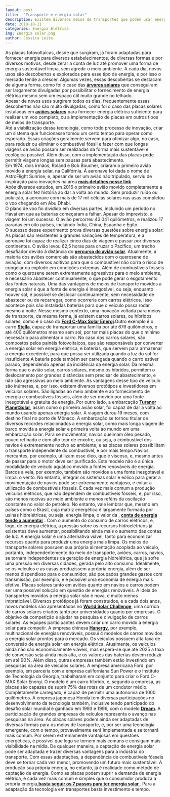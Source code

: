 ```yaml
---
layout: post
title:  "Transporte e energia solar"
description: Existem diversos meios de transportes que podem usar energia solar para se locomover, conheça alguns casos curiosos[...]
date: 2018-10-11
categories: Energia Elétrica
img: Energia solar.png
author: Jéssica Leite
---
```



As placas fotovoltaicas, desde que surgiram, já foram adaptadas para fornecer energia para diversos estabelecimentos, de diversas formas e por diversos motivos, desde zerar a conta de luz até promover uma forma de energia sustentável limpa, sem agredir o meio ambiente.
A cada dia, novos usos são descobertos e explorados para esse tipo de energia, e por isso o mercado tende a crescer. Algumas vezes, essas descobertas se destacam de alguma forma, como foi o caso das  **[árvores solares](http://primariaenergia.com/blog/a-rvore-solar/)** que conseguiram ser largamente divulgadas por possibilitar o fornecimento de energia elétrica mesmo sem um espaço útil muito grande no telhado.  
Apesar de novos usos surgirem todos os dias, frequentemente essas descobertas não são muito divulgadas, como foi o caso das placas solares instaladas em  **[aviões solares](http://g1.globo.com/jornal-nacional/noticia/2016/07/primeiro-aviao-movido-energia-solar-completa-volta-ao-mundo.html)** para fornecer energia elétrica suficiente para realizar um voo completo, ou a implementação de placas em outros tipos de meios de transporte.  
Até a viabilização dessa tecnologia, como todo processo de inovação, criar um sistema que funcionasse tomou um certo tempo para operar como esperado. Essas criações geralmente servem para otimizar algo, no caso, para reduzir ou eliminar o combustível fóssil e fazer com que longas viagens de avião possam ser realizadas da forma mais sustentável e ecológica possível. Além disso, com a implementação das placas pode permitir viagens longas sem pausas para abastecimento.  
Em 1974, dois irmãos, Roland e Bob Boucher, criaram o primeiro avião movido a energia solar, na Califórnia. À aeronave foi dada o nome de AstroFlight Sunrise, e, apesar de ser um avião não tripulado, serviu de inspiração para inovações na área **[mais detalhes nesse link](https://www.ascenarioenergia.com.br/blog/voce-sabia-em-1974-na-california-ocorreu-o-primeiro-voo-energia-solar/)**.  
Após diversos estudos, em 2016 o primeiro avião movido completamente a energia solar fez história ao dar a volta ao mundo. Sem produzir ruído ou poluição, a aeronave com mais de 17 mil células solares nas asas completou o voo chegando em Abu Dhabi.  
O plano de voo foi dividido em diversas partes, incluindo um período no Havaí em que as baterias começaram a falhar. Apesar do imprevisto, a viagem foi um sucesso. O avião percorreu 43.041 quilômetros, e realizou  17 paradas em oito países, incluindo Índia, China, Espanha e Egito.  
O sucesso desse experimento prova diversas questões sobre energia solar: As placas são resistentes a grandes variações de temperatura, e a aeronave foi capaz de realizar cinco dias de viagem e passar por diversos continentes. O avião levou 62,5 horas para cruzar o Pacífico, um trecho desafiador devido à distância do **[percurso do avião solar](https://revistagalileu.globo.com/Revista/noticia/2016/09/conheca-o-aviao-movido-energia-solar.html)**.
Atualmente, a maioria dos aviões comerciais são abastecidos com o querosene de aviação, com diversos aditivos para que o combustível não corra o risco de congelar ou explodir em condições extremas. Além de combustíveis fósseis como o querosene serem extremamente agressivos para o meio ambiente, é necessário abastecer continuamente, o que pode gerar o esgotamento das fontes naturais.
Uma das vantagens de meios de transporte movidos a energia solar é que a fonte de energia é inesgotável, ou seja, enquanto houver sol, é possível se deslocar continuamente, sem necessidade de abastecer ou de recarregar, como ocorreria com carros elétricos. Isso acontece pois são instaladas baterias para que o veículo possa rodar mesmo à noite.
Nesse mesmo contexto, uma inovação voltada para meios de transporte, da mesma forma, já existem carros solares, ou híbridos solares, como é o caso do **[ Ford C-Max Solar Energi](http://enersolarbrasil.com.br/16/ford-c-max-solar-energi-um-carro-hibrido-solar/)**.Outro exemplo é o carro **[ Stella](https://solarteameindhoven.nl/stella-vie/stella-lux/)**, capaz de transportar uma família por até 676 quilômetros, e até 400 quilômetros mesmo sem sol, por ter mais placas do que o mínimo necessário para alimentar o carro.
No caso dos carros solares, são compostos pelos painéis fotovoltaicos, que são responsáveis por converter a energia solar em energia elétrica, e baterias, que servem para armazenar a energia excedente, para que possa ser utilizada quando a luz do sol for insuficiente.A bateria pode também ser carregada quando o carro estiver parado, dependendo apenas da incidência da energia solar.
Da mesma forma que o avião solar, carros solares, mesmo os híbridos, permitem o deslocamento por grandes distâncias sem precisar de abastecimento, e não são agressivas ao meio ambiente.
As vantagens desse tipo de veículo são inúmeras, e, por isso, existem diversos protótipos e investidores em veículos solares. São ligadas ao meio ambiente e ao fornecimento de energia e combustíveis fósseis, além de ser movido por uma fonte inesgotável e gratuita de energia.
Por outro lado, a embarcação **[Turanor PlanetSolar](https://www.planetsolar.org/)**, assim como o primeiro avião solar, foi capaz de dar a volta ao mundo usando apenas energia solar. A viagem durou 19 meses, com destino final no porto de Mônaco. A embarcação se tornou titular de diversos recordes relacionados a energia solar, como mais longa viagem de barco movida a energia solar e primeira volta ao mundo em uma embarcação solar.
Para se movimentar, navios queimam óleo pesado, pouco refinado e com alto teor de enxofre, ou seja, o combustível dos navios é extremamente nocivo ao ambiente, e as placas solares possibilitam o transporte independente do combustível, e por mais tempo.Navios mercantes, por exemplo, utilizam esse óleo, que é viscoso, e, mesmo antes de passar para o motor deve ser purificado.
Este modelo não é a única modalidade de veículo aquático movido a fontes renováveis de energia. Barcos a vela, por exemplo, também são movidos a uma fonte inesgotável e  limpa: o vento. No entanto, integrar os sistemas solar e eólico para gerar a movimentação de navios pode ser extremamente vantajoso, e evitar a utilização de combustíveis fósseis. 
É cada vez mais comum a produção veículos elétricos, que não dependem de combustíveis fósseis, e, por isso, são menos nocivas ao meio ambiente e menos reféns da oscilação constante no valor do petróleo. No entanto, vale lembrar que, mesmo em países como o Brasil, cuja matriz energética é largamente formada por usinas hidrelétricas, ou seja, energia limpa, o valor da , **[conta de energia tende a aumentar](https://globoplay.globo.com/v/7055228/)** .
Com o aumento do consumo de carros elétricos, e, logo, de energia elétrica, a pressão sobre os recursos hidroelétricos já existentes deve aumentar, possibilitando ainda mais o aumento das contas de luz. A energia solar é uma alternativa viável, tanto para economizar recursos quanto para produzir uma energia mais limpa. 
Os meios de transporte solares possuem sua própria alimentação acoplada ao veículo, portanto, independentemente do meio de transporte, aviões, carros, navios, se tornam independentes da geração de energia hidrelétrica, que já sofre uma pressão em diversas cidades, gerada pelo alto consumo. 
Idealmente, se os veículos e as casas produzissem a própria energia, além de ser menos dispendioso para o consumidor, são poupados grandes gastos com transmissão, por exemplo, e é possível uma economia de energia mais efetiva. Placas solares tanto em aviões quanto em navios e carros podem ser uma possível solução em questão de energias renováveis.
A ideia de transportes movidos a energia solar não é nova, e muito menos impraticável. Diversos protótipos já foram construídos, e a cada dois anos, novos modelos são apresentados no **[World Solar Challenge](https://www.worldsolarchallenge.org/)**, uma corrida de carros solares criados tanto por universidades quanto por empresas.
O objetivo da competição é ajudar na pesquisa e divulgação de carros solares. As equipes participantes devem criar um carro movido a energia solar para competir. 
A empresa chinesa **[Hanergy](http://www.hanergy.com/en/)**, por exemplo, multinacional de energias renováveis, possui 4 modelos de carros movidos a energia solar prontos para o mercado. Os veículos possuem alta taxa de conversão de energia solar em energia elétrica. Atualmente, os veículos ainda não são economicamente viáveis, mas espera-se que até 2025 a taxa de conversão seja ainda mais alta, e os valores das baterias devem reduzir em até 90%.
Além disso, outras empresas também estão investindo em pesquisas na área de veículos solares. A empresa americana Ford, por exemplo, em parceria com a empresa californiana Sun Power e o Instituto de Tecnologia da Georgia, trabalharam em conjunto para criar o Ford C-MAX Solar Energi. 
O modelo é um carro híbrido, e, segundo a empresa, as placas são capazes de suprir 75% das rotas de um condutor médio. Completamente carregado, é capaz de permitir uma autonomia de 1000 quilômetros. 
A empresa japonesa Honda tem diversas participações no desenvolvimento da tecnologia também, inclusive tendo  participado do desafio solar mundial e ganhado em 1993 e 1996, com o modelo **[Dream](https://us.sunpower.com/blog/2016/03/03/honda-dream-car-inspired-sunpower-innovate-better-solar-technology/)**. A participação de grandes empresas de veículos representa o avanço nas pesquisas na área. 
As placas solares podem ainda ser adaptadas de diversas formas para os meios de transporte, e, por ser uma tecnologia emergente, com o tempo, provavelmente será implementada e se tornará mais comum. Por serem extremamente vantajosas em questões energéticas, é possível que logo se tornem mais comuns e consigam mais visibilidade na mídia. 
De qualquer maneira, a captação de energia solar pode ser adaptada e trazer diversas vantagens para a indústria do transporte. Com essas adaptações, a dependência de combustíveis fósseis deve se tornar cada vez menor, promovendo um futuro mais sustentável.
A produção sua própria energia, no entanto, já é realidade como método de captação de energia. Como as placas podem suprir a demanda de energia elétrica, é cada vez mais comum e simples que o consumidor produza a própria energia,**[basta seguir os 7 passos para ter energia solar ](http://primariaenergia.com/blog/7-passos-energia-solar-casa/)**. Para a adaptação da tecnologia em transportes basta investimento e tempo.


